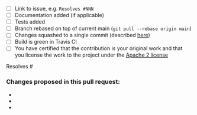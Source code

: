  - [ ] Link to issue, e.g. `Resolves #NNN`
 - [ ] Documentation added (if applicable)
 - [ ] Tests added
 - [ ] Branch rebased on top of current main (`git pull --rebase origin main`)
 - [ ] Changes squashed to a single commit (described [here](http://gitready.com/advanced/2009/02/10/squashing-commits-with-rebase.html))
 - [ ] Build is green in Travis CI
 - [ ] You have certified that the contribution is your original work and that you license the work to the project under the [Apache 2 license](https://github.com/nats-io/nats-server/blob/main/LICENSE)

Resolves #

### Changes proposed in this pull request:

 -
 -
 -
